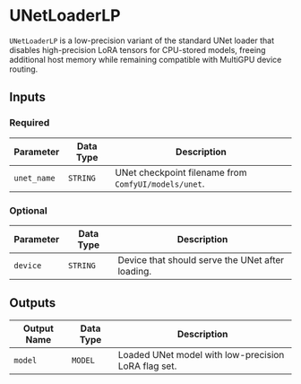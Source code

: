 # UNetLoaderLP

`UNetLoaderLP` is a low-precision variant of the standard UNet loader that disables high-precision LoRA tensors for CPU-stored models, freeing additional host memory while remaining compatible with MultiGPU device routing.

## Inputs

### Required

| Parameter | Data Type | Description |
| --- | --- | --- |
| `unet_name` | `STRING` | UNet checkpoint filename from `ComfyUI/models/unet`. |

### Optional

| Parameter | Data Type | Description |
| --- | --- | --- |
| `device` | `STRING` | Device that should serve the UNet after loading. |

## Outputs

| Output Name | Data Type | Description |
| --- | --- | --- |
| `model` | `MODEL` | Loaded UNet model with low-precision LoRA flag set. |
